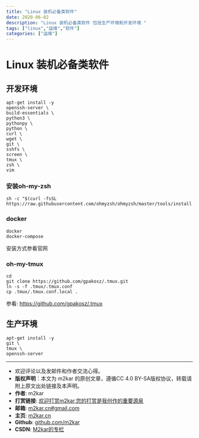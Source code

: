 ```yaml
---
title: "Linux 装机必备类软件"
date: 2020-06-02
description: "Linux 装机必备类软件 包括生产环境和开发环境 "
tags: ["linux","运维","软件"]
categories: ["运维"]
---
```


# Linux 装机必备类软件

## 开发环境

```
apt-get install -y
openssh-server \
build-essentials \
python3 \
pythonpy \
python \
curl \
wget \
git \
sshfs \
screen \
tmux \
zsh \
vim 
```

### 安装oh-my-zsh

```
sh -c "$(curl -fsSL https://raw.githubusercontent.com/ohmyzsh/ohmyzsh/master/tools/install.sh)"
```

### docker

```
docker
docker-compose
```
安装方式参看官网

### oh-my-tmux

```
cd
git clone https://github.com/gpakosz/.tmux.git
ln -s -f .tmux/.tmux.conf
cp .tmux/.tmux.conf.local .
```

参看: https://github.com/gpakosz/.tmux


## 生产环境

```
apt-get install -y
git \
tmux \
openssh-server
```
-------

- 欢迎评论以及发邮件和作者交流心得。
- **版权声明**：本文为 m2kar 的原创文章，遵循CC 4.0 BY-SA版权协议，转载请附上原文出处链接及本声明。
- **作者**: m2kar
- **打赏链接**: [欢迎打赏m2kar,您的打赏是我创作的重要源泉](http://m2kar-cn.mikecrm.com/wy97haW)
- **邮箱**: [m2kar.cn#gmail.com](mailto:m2kar.cn@gmail.com)
- **主页**: [m2kar.cn](https://m2kar.cn)
- **Github**: [github.com/m2kar](https://github.com/m2kar)
- **CSDN**: [M2kar的专栏](https://m2kar.blog.csdn.net)
